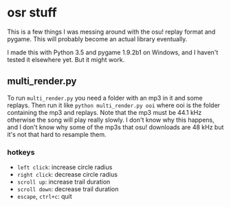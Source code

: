 # osr stuff

This is a few things I was messing around with the osu! replay format and
pygame. This will probably become an actual library eventually.

I made this with Python 3.5 and pygame 1.9.2b1 on Windows, and I haven't tested
it elsewhere yet. But it might work.

## multi_render.py
To run `multi_render.py` you need a folder with an mp3 in it and some replays.
Then run it like `python multi_render.py ooi` where ooi is the folder containing
the mp3 and replays. Note that the mp3 must be 44.1 kHz otherwise the song will play really slowly. I don't know why this happens, and I don't know why some of the mp3s that osu! downloads are 48 kHz but it's not that hard to resample them.

### hotkeys
- `left click`: increase circle radius
- `right click`: decrease circle radius
- `scroll up`: increase trail duration
- `scroll down`: decrease trail duration
- `escape`, `ctrl+c`: quit
